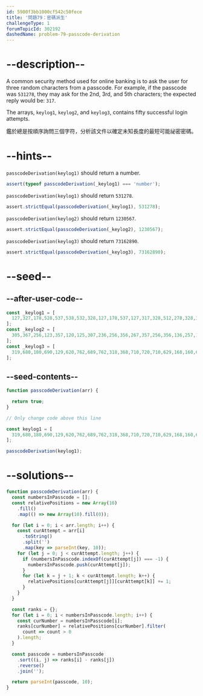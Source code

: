 ```yaml
---
id: 5900f3bb1000cf542c50fece
title: '問題79：密碼派生'
challengeType: 1
forumTopicId: 302192
dashedName: problem-79-passcode-derivation
---
```


# --description--

A common security method used for online banking is to ask the user for three random characters from a passcode. For example, if the passcode was `531278`, they may ask for the 2nd, 3rd, and 5th characters; the expected reply would be: `317`.

The arrays, `keylog1`, `keylog2`, and `keylog3`, contains fifty successful login attempts.

鑑於總是按順序詢問三個字符，分析該文件以確定未知長度的最短可能祕密密碼。

# --hints--

`passcodeDerivation(keylog1)` should return a number.

```js
assert(typeof passcodeDerivation(_keylog1) === 'number');
```

`passcodeDerivation(keylog1)` should return `531278`.

```js
assert.strictEqual(passcodeDerivation(_keylog1), 531278);
```

`passcodeDerivation(keylog2)` should return `1230567`.

```js
assert.strictEqual(passcodeDerivation(_keylog2), 1230567);
```

`passcodeDerivation(keylog3)` should return `73162890`.

```js
assert.strictEqual(passcodeDerivation(_keylog3), 73162890);
```

# --seed--

## --after-user-code--

```js
const _keylog1 = [
  127,327,178,528,537,538,532,328,127,178,537,127,317,328,512,278,328,327,178,327,578,317,527,178,128,328,517,312,531,128,128,317,527,312,328,532,512,518,317,127,537,528,537,527,327,278,532,128, 318,517
];
const _keylog2 = [
  305,367,256,123,357,120,125,307,236,256,356,267,357,256,356,136,257,107,126,567,567,105,120,237,367,120,367,135,207,167,367,367,307,125,120,130,367,230,106,356,126,106,130,123,307,127,306,167,136,126
];
const _keylog3 = [
  319,680,180,690,129,620,762,689,762,318,368,710,720,710,629,168,160,689,716,731,736,729,316,729,729,710,769,290,719,680,318,389,162,289,162,718,729,319,790,680,890,362,319,760,316,729,380,319,728,716,
];
```

## --seed-contents--

```js
function passcodeDerivation(arr) {

  return true;
}

// Only change code above this line

const keylog1 = [
  319,680,180,690,129,620,762,689,762,318,368,710,720,710,629,168,160,689,716,731,736,729,316,729,729,710,769,290,719,680,318,389,162,289,162,718,729,319,790,680,890,362,319,760,316,729,380,319,728,716,
];

passcodeDerivation(keylog1);
```

# --solutions--

```js
function passcodeDerivation(arr) {
  const numbersInPasscode = [];
  const relativePositions = new Array(10)
    .fill()
    .map(() => new Array(10).fill(0));

  for (let i = 0; i < arr.length; i++) {
    const curAttempt = arr[i]
      .toString()
      .split('')
      .map(key => parseInt(key, 10));
    for (let j = 0; j < curAttempt.length; j++) {
      if (numbersInPasscode.indexOf(curAttempt[j]) === -1) {
        numbersInPasscode.push(curAttempt[j]);
      }
      for (let k = j + 1; k < curAttempt.length; k++) {
        relativePositions[curAttempt[j]][curAttempt[k]] += 1;
      }
    }
  }

  const ranks = {};
  for (let i = 0; i < numbersInPasscode.length; i++) {
    const curNumber = numbersInPasscode[i];
    ranks[curNumber] = relativePositions[curNumber].filter(
      count => count > 0
    ).length;
  }

  const passcode = numbersInPasscode
    .sort((i, j) => ranks[i] - ranks[j])
    .reverse()
    .join('');

  return parseInt(passcode, 10);
}
```
